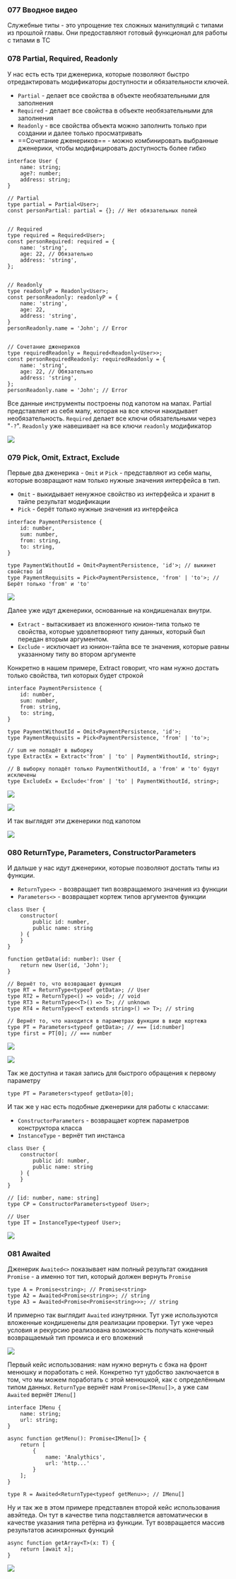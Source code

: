 
### 077 Вводное видео

Служебные типы - это упрощение тех сложных манипуляций с типами из прошлой главы. Они предоставляют готовый функционал для работы с типами в ТС

### 078 Partial, Required, Readonly

У нас есть есть три дженерика, которые позволяют быстро отредактировать модификаторы доступности и обязательности ключей.
- `Partial` - делает все свойства в объекте необязательными для заполнения
- `Required` - делает все свойства в объекте необязательными для заполнения
- `Readonly` - все свойства объекта можно заполнить только при создании и далее только просматривать
- ==Сочетание дженериков== - можно комбинировать выбранные дженерики, чтобы модифицировать доступность более гибко

```TS
interface User {  
    name: string;  
    age?: number;  
    address: string;  
}  

// Partial
type partial = Partial<User>;  
const personPartial: partial = {}; // Нет обязательных полей  
  

// Required
type required = Required<User>;  
const personRequired: required = {  
    name: 'string',  
    age: 22, // Обязательно  
    address: 'string',  
};  
  

// Readonly
type readonlyP = Readonly<User>;  
const personReadonly: readonlyP = {  
    name: 'string',  
    age: 22,  
    address: 'string',  
}  
personReadonly.name = 'John'; // Error  
  

// Сочетание дженериков
type requiredReadonly = Required<Readonly<User>>;  
const personRequiredReadonly: requiredReadonly = {  
    name: 'string',  
    age: 22, // Обязательно  
    address: 'string',  
};  
personReadonly.name = 'John'; // Error
```

Все данные инструменты построены под капотом на мапах.  Partial представляет из себя мапу, которая на все ключи накидывает необязательность. `Required` делает все ключи обязательными через "`-?`". `Readonly` уже навешивает на все ключи `readonly` модификатор

![](_png/Pasted%20image%2020220924131236.png)

### 079 Pick, Omit, Extract, Exclude

Первые два дженерика - `Omit` и `Pick` - представляют из себя мапы, которые возвращают нам только нужные значения интерфейса в тип.
- `Omit` - выкидывает ненужное свойство из интерфейса и хранит в тайпе результат модификации 
- `Pick` - берёт только нужные значения из интерфейса

```TS
interface PaymentPersistence {  
    id: number,  
    sum: number,  
    from: string,  
    to: string,  
}  
  
type PaymentWithoutId = Omit<PaymentPersistence, 'id'>; // выкинет свойство id  
type PaymentRequisits = Pick<PaymentPersistence, 'from' | 'to'>; // Берёт только 'from' и 'to'
```

![](_png/Pasted%20image%2020220924135507.png)

Далее уже идут дженерики, основанные на кондишеналах внутри.
- `Extract` - вытаскивает из вложенного юнион-типа только те свойства, которые удовлетворяют типу данных, который был передан вторым аргументом.
- `Exclude` - исключает из юнион-тайпа все те значения, которые равны указанному типу во втором аргументе

Конкретно в нашем примере, Extract говорит, что нам нужно достать только свойства, тип которых будет строкой 

```TS
interface PaymentPersistence {  
    id: number,  
    sum: number,  
    from: string,  
    to: string,  
}  
  
type PaymentWithoutId = Omit<PaymentPersistence, 'id'>;
type PaymentRequisits = Pick<PaymentPersistence, 'from' | 'to'>;

// sum не попадёт в выборку
type ExtractEx = Extract<'from' | 'to' | PaymentWithoutId, string>; 

// В выборку попадёт только PaymentWithoutId, а 'from' и 'to' будут исключены
type ExcludeEx = Exclude<'from' | 'to' | PaymentWithoutId, string>;
```

![](_png/Pasted%20image%2020220924140438.png)

![](_png/Pasted%20image%2020220924140645.png)

И так выглядят эти дженерики под капотом

![](_png/Pasted%20image%2020220924140827.png)

### 080 ReturnType, Parameters, ConstructorParameters

И дальше у нас идут дженерики, которые позволяют достать типы из функции. 
- `ReturnType<> `- возвращает тип возвращаемого значения из функции
- `Parameters<>` - возвращает кортеж типов аргументов функции

```TS
class User {  
    constructor(  
        public id: number,  
        public name: string  
    ) {  
    }
}  
  
function getData(id: number): User {  
    return new User(id, 'John');  
}  

// Вернёт то, что возвращает функция
type RT = ReturnType<typeof getData>; // User 
type RT2 = ReturnType<() => void>; // void
type RT3 = ReturnType<<T>() => T>; // unknown
type RT4 = ReturnType<<T extends string>() => T>; // string

// Вернёт то, что находится в параметрах функции в виде кортежа
type PT = Parameters<typeof getData>; // === [id:number]
type first = PT[0]; // === number
```

![](_png/Pasted%20image%2020220924142359.png)

![](_png/Pasted%20image%2020220924142602.png)

Так же доступна и такая запись для быстрого обращения к первому параметру 
```TS
type PT = Parameters<typeof getData>[0]; 
```

И так же у нас есть подобные дженерики для работы с классами: 
- `ConstructorParameters` - возвращает кортеж параметров конструктора класса
- `InstanceType` - вернёт тип инстанса

```TS
class User {  
    constructor(  
        public id: number,  
        public name: string  
    ) {  
    }
}  

// [id: number, name: string]
type CP = ConstructorParameters<typeof User>;

// User
type IT = InstanceType<typeof User>;
```
![](_png/Pasted%20image%2020220924143503.png)

### 081 Awaited

Дженерик `Awaited<>` показывает нам полный результат ожидания `Promise` - а именно тот тип, который должен вернуть `Promise`

```TS
type A = Promise<string>; // Promise<string>
type A2 = Awaited<Promise<string>>; // string
type A3 = Awaited<Promise<Promise<string>>>; // string
```

И примерно так выглядит `Awaited` изнутрянки. Тут уже используются вложенные кондишенелы для реализации проверки. Тут уже через условия и рекурсию реализована возможность получать конечный возвращаемый тип промиса и его вложений

![](_png/Pasted%20image%2020220924145752.png)

Первый кейс использования: нам нужно вернуть с бэка на фронт менюшку и поработать с ней. Конкретно тут удобство заключается в том, что мы можем поработать с этой менюшкой, как с определённым типом данных.
`ReturnType` вернёт нам `Promise<IMenu[]>`, а уже сам `Awaited` вернёт `IMenu[]`

```TS
interface IMenu {
    name: string;
    url: string;
}

async function getMenu(): Promise<IMenu[]> {
    return [
        {
            name: 'Analythics',
            url: 'http...'
        }
    ];
}

type R = Awaited<ReturnType<typeof getMenu>>; // IMenu[]
```

Ну и так же в этом примере представлен второй кейс использования авэйтеда. Он тут в качестве типа подставляется автоматически в качестве указания типа ретёрна из функции. 
Тут возвращается массив результатов асинхронных функций

```TS
async function getArray<T>(x: T) {
    return [await x];
}
```

![](_png/Pasted%20image%2020220924151457.png)